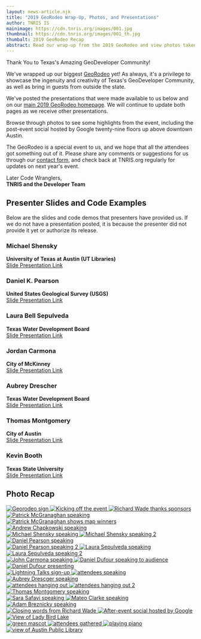 ```yaml
---
layout: news-article.njk
title: "2019 GeoRodeo Wrap-Up, Photos, and Presentations"
author: TNRIS IS
mainimage: https://cdn.tnris.org/images/001.jpg
thumbnail: https://cdn.tnris.org/images/001_th.jpg
thumbalt: 2019 GeoRodeo Recap
abstract: Read our wrap-up from the 2019 GeoRodeo and view photos taken at the event.
---
```


<p class="lead">Thank You to Texas's Amazing GeoDeveloper Community!</p>

We've wrapped up our biggest <a href="/georodeo">GeoRodeo</a> yet! As always, it's a privilege to showcase the ingenuity and creativity of Texas's GeoDeveloper Community, as well as bring in guests from outside the state.

We've posted the presentations that were made available to us below and on our <a href="/georodeo">main 2019 GeoRodeo homepage</a>. We will continue to update both pages as we receive other presentations.

Browse through photos to see some highlights from the event, including the post-event social hosted by Google twenty-nine floors up above downtown Austin.

The GeoRodeo is a special event to us, and we hope that all the attendees got something out of it. Please share any comments or suggestions for us through our <a href="/contact">contact form</a>, and check back at TNRIS.org regularly for updates on next year's event.

Later Code Wranglers,<br>
**TNRIS and the Developer Team**

## Presenter Slides and Code Examples

Below are the slides and code demos that presenters have provided us. If we do not have a presentation posted, it is because the presenter did not provide it yet or authorize its release.

<div class="row">
<div class="col-lg-4">
<h3>Michael Shensky</h3>
<strong>University of Texas at Austin (UT Libraries)</strong><br>
<a href="https://speakerdeck.com/texasnaturalresourcesinformationsytem/a-scripted-approach-for-normalizing-geospatial-data-in-a-relational-database-and-assessing-alternative-nosql-database-storage-options"><i class="fa fa-new-window"></i> Slide Presentation Link</a>
</div>

<div class="col-lg-4">
<h3>Daniel K. Pearson</h3>
<strong>United States Geological Survey (USGS)</strong><br>
<a href="https://www.slideshare.net/slideshow/embed_code/key/nSe08kDDJyumHp"><i class="fa fa-new-window"></i> Slide Presentation Link</a>
</div>

<div class="col-lg-4">
<h3>Laura Bell Sepulveda</h3>
<strong>Texas Water Development Board</strong><br>
<a href="https://speakerdeck.com/texasnaturalresourcesinformationsytem/test-before-you-build-how-to-use-prototypes-and-think-aloud-user-testing-to-build-better-products"><i class="fa fa-new-window"></i> Slide Presentation Link</a>
</div>
</div>
<div class="row">

<div class="col-lg-4">
<h3>Jordan Carmona</h3>
<strong>City of McKinney</strong><br>
<a href="https://github.com/FeralCatColonist/GeoRodeo2019"><i class="fa fa-new-window"></i> Slide Presentation Link</a></div>

<div class="col-lg-4">
<h3>Aubrey Drescher</h3>
<strong>Texas Water Development Board</strong><br>
<a href="https://speakerdeck.com/texasnaturalresourcesinformationsytem/transitioning-to-vector-tiles-in-your-web-map"><i class="fa fa-new-window"></i> Slide Presentation Link</a>
</div>

<div class="col-lg-4">
<h3>Thomas Montgomery</h3>
<strong>City of Austin</strong><br>
<a href="https://docs.google.com/presentation/d/1lh1B56gQ195YMc-0RqzVvKpuggQnJQAaVpBHHTIIc3I/edit"><i class="fa fa-new-window"></i> Slide Presentation Link</a>
</div>

</div>
<div class="row">
<div class="col-lg-4">
<h3>Kevin Booth</h3>
<strong>Texas State University</strong><br>
<a href="http://kb.gg/georodeo"><i class="fa fa-new-window"></i> Slide Presentation Link</a>
</div>

</div>

## Photo Recap

<div class="row">
    <a href="https://cdn.tnris.org/images/001.jpg" data-toggle="lightbox" data-gallery="example-gallery" class="col-sm-4" data-title="2019 GeoRodeo Photos" data-footer="Attendees arriving to the GeoRodeo held at the Austin Public Library this year">
        <img class="card card-body img-fluid" src="https://cdn.tnris.org/images/001_th.jpg" alt="Georodeo sign">
    </a>
    <a href="https://cdn.tnris.org/images/002.jpg" data-toggle="lightbox" data-gallery="example-gallery" class="col-sm-4" data-title="2019 GeoRodeo Photos" data-footer="Richard Wade, Deputy Executive Administrator of TNRIS, kicks off the event.">
        <img class="card card-body img-fluid" src="https://cdn.tnris.org/images/002_th.jpg" alt="Kicking off the event">
    </a>
    <a href="https://cdn.tnris.org/images/003.jpg" data-toggle="lightbox" data-gallery="example-gallery" class="col-sm-4" data-title="2019 GeoRodeo Photos" data-footer="Richard Wade Thanks the Sponsors">
        <img class="card card-body img-fluid" src="https://cdn.tnris.org/images/003_th.jpg" alt="Richard Wade thanks sponsors">
    </a>
</div>
<div class="row">
    <a href="https://cdn.tnris.org/images/004.jpg" data-toggle="lightbox" data-gallery="example-gallery" class="col-sm-4" data-title="2019 GeoRodeo Photos" data-footer="Patrick McGranaghan talks about his Reddit Map Forum">
        <img class="card card-body img-fluid" src="https://cdn.tnris.org/images/004_th.jpg" alt="Patrick McGranaghan speaking">
    </a>
    <a href="https://cdn.tnris.org/images/005.jpg" data-toggle="lightbox" data-gallery="example-gallery" class="col-sm-4" data-title="2019 GeoRodeo Photos" data-footer="Patrick McGranaghan shows one of his weekly map winners">
        <img class="card card-body img-fluid" src="https://cdn.tnris.org/images/005_th.jpg" alt="Patrick McGranaghan shows map winners">
    </a>
    <a href="https://cdn.tnris.org/images/006.jpg" data-toggle="lightbox" data-gallery="example-gallery" class="col-sm-4" data-title="2019 GeoRodeo Photos" data-footer="Andrew Chapkowski talks about integrating AI into GeoSpatial Analysis">
        <img class="card card-body img-fluid" src="https://cdn.tnris.org/images/006_th.jpg" alt="Andrew Chapkowski speaking">
    </a>
</div>
<div class="row">
<a href="https://cdn.tnris.org/images/007.jpg" data-toggle="lightbox" data-gallery="example-gallery" class="col-sm-4" data-title="2019 GeoRodeo Photos" data-footer="Michael Shensky from UT Austin's Map Library">
        <img class="card card-body img-fluid" src="https://cdn.tnris.org/images/007_th.jpg" alt="Michael Shensky speaking">
</a>

<a href="https://cdn.tnris.org/images/008.jpg" data-toggle="lightbox" data-gallery="example-gallery" class="col-sm-4" data-title="2019 GeoRodeo Photos" data-footer="Michael Shensky from UT Austin's Map Library">
        <img class="card card-body img-fluid" src="https://cdn.tnris.org/images/008_th.jpg" alt="Michael Shensky speaking 2">
    </a>
<a href="https://cdn.tnris.org/images/009.jpg" data-toggle="lightbox" data-gallery="example-gallery" class="col-sm-4" data-title="2019 GeoRodeo Photos" data-footer="Daniel K. Pearson of the USGS talks about User centered approaches to App design">
    <img class="card card-body img-fluid" src="https://cdn.tnris.org/images/009_th.jpg" alt="Daniel Pearson speaking">
</a>

</div>
<div class="row">
<a href="https://cdn.tnris.org/images/010.jpg" data-toggle="lightbox" data-gallery="example-gallery" class="col-sm-4" data-title="2019 GeoRodeo Photos" data-footer="Daniel K. Pearson of the USGS talks about User centered approaches to App design">
    <img class="card card-body img-fluid" src="https://cdn.tnris.org/images/010_th.jpg" alt="Daniel Pearson speaking 2">
</a>
<a href="https://cdn.tnris.org/images/011.jpg" data-toggle="lightbox" data-gallery="example-gallery" class="col-sm-4" data-title="2019 GeoRodeo Photos" data-footer="Laura Bell Sepulveda of TWDB discusses using design prototypes for user testing">
    <img class="card card-body img-fluid" src="https://cdn.tnris.org/images/011_th.jpg" alt="Laura Sepulveda speaking">
</a>

<a href="https://cdn.tnris.org/images/012.jpg" data-toggle="lightbox" data-gallery="example-gallery" class="col-sm-4" data-title="2019 GeoRodeo Photos" data-footer="Laura Bell Sepulveda of TWDB discusses using design prototypes for user testing">
    <img class="card card-body img-fluid" src="https://cdn.tnris.org/images/012_th.jpg" alt="Laura Sepulveda speaking 2">
</a>

</div>

<div class="row">
<a href="https://cdn.tnris.org/images/013.jpg" data-toggle="lightbox" data-gallery="example-gallery" class="col-sm-4" data-title="2019 GeoRodeo Photos" data-footer="Jordan Carmona from the City of McKinney and his Keyboard handling skills">
    <img class="card card-body img-fluid" src="https://cdn.tnris.org/images/013_th.jpg" alt="John Carmona speaking">
</a>
<a href="https://cdn.tnris.org/images/014.jpg" data-toggle="lightbox" data-gallery="example-gallery" class="col-sm-4" data-title="2019 GeoRodeo Photos" data-footer="Daniel J. Dufour, CEO of GeoSurge, interacts with the audience">
    <img class="card card-body img-fluid" src="https://cdn.tnris.org/images/014_th.jpg" alt="Daniel Dufour speaking to audience">
</a>

<a href="https://cdn.tnris.org/images/015.jpg" data-toggle="lightbox" data-gallery="example-gallery" class="col-sm-4" data-title="2019 GeoRodeo Photos" data-footer="Daniel J. Dufour demos some code">
    <img class="card card-body img-fluid" src="https://cdn.tnris.org/images/015_th.jpg" alt="Daniel Dufour presenting">
</a>

</div>
<div class="row">
<a href="https://cdn.tnris.org/images/016.jpg" data-toggle="lightbox" data-gallery="example-gallery" class="col-sm-4" data-title="2019 GeoRodeo Photos" data-footer="Lightning Talks sign up board">
<img class="card card-body img-fluid" src="https://cdn.tnris.org/images/016_th.jpg" alt="Lightning Talks sign-up">
</a>

<a href="https://cdn.tnris.org/images/017.jpg" data-toggle="lightbox" data-gallery="example-gallery" class="col-sm-4" data-title="2019 GeoRodeo Photos" data-footer="">
    <img class="card card-body img-fluid" src="https://cdn.tnris.org/images/017_th.jpg" alt="attendees speaking">
</a>

<a href="https://cdn.tnris.org/images/018.jpg" data-toggle="lightbox" data-gallery="example-gallery" class="col-sm-4" data-title="2019 GeoRodeo Photos" data-footer="Aubrey Drescher of the TWDB discusses transitioning vector tiles to your web map">
    <img class="card card-body img-fluid" src="https://cdn.tnris.org/images/018_th.jpg" alt="Aubrey Drescger speaking">
</a>

</div>

<div class="row">

<a href="https://cdn.tnris.org/images/019.jpg" data-toggle="lightbox" data-gallery="example-gallery" class="col-sm-4" data-title="2019 GeoRodeo Photos" data-footer="">
    <img class="card card-body img-fluid" src="https://cdn.tnris.org/images/019_th.jpg" alt="attendees hanging out">
</a>

<a href="https://cdn.tnris.org/images/020.jpg" data-toggle="lightbox" data-gallery="example-gallery" class="col-sm-4" data-title="2019 GeoRodeo Photos" data-footer="">
    <img class="card card-body img-fluid" src="https://cdn.tnris.org/images/020_th.jpg" alt="attendees hanging out 2">
</a>

<a href="https://cdn.tnris.org/images/021.jpg" data-toggle="lightbox" data-gallery="example-gallery" class="col-sm-4" data-title="2019 GeoRodeo Photos" data-footer="Thomas Montgomery from the City of Austin discusses how they used GIS to improve Austin's waste management Smart Fleet">
    <img class="card card-body img-fluid" src="https://cdn.tnris.org/images/021_th.jpg" alt="Thomas Montgomery speaking">
</a>

</div>

<div class="row">

<a href="https://cdn.tnris.org/images/022.jpg" data-toggle="lightbox" data-gallery="example-gallery" class="col-sm-4" data-title="2019 GeoRodeo Photos" data-footer="Sara Safavi from Planet summons GIS sorcery in her lightning talk">
    <img class="card card-body img-fluid" src="https://cdn.tnris.org/images/022_th.jpg" alt="Sara Safavi speaking">
</a>
<a href="https://cdn.tnris.org/images/023.jpg" data-toggle="lightbox" data-gallery="example-gallery" class="col-sm-4" data-title="2019 GeoRodeo Photos" data-footer="Mateo Clarke with the City of Austin shows Analysis of dockless vehicles in his Lightning Talk">
    <img class="card card-body img-fluid" src="https://cdn.tnris.org/images/023_th.jpg" alt="Mateo Clarke speaking">
</a>
<a href="https://cdn.tnris.org/images/024.jpg" data-toggle="lightbox" data-gallery="example-gallery" class="col-sm-4" data-title="2019 GeoRodeo Photos" data-footer="Adam Breznicky of TNRIS plugs the TNRIS DataHub">
    <img class="card card-body img-fluid" src="https://cdn.tnris.org/images/024_th.jpg" alt="Adam Breznicky speaking">
</a>

</div>

<div class="row">

<a href="https://cdn.tnris.org/images/025.jpg" data-toggle="lightbox" data-gallery="example-gallery" class="col-sm-4" data-title="2019 GeoRodeo Photos" data-footer="Richard Wade closes out the presentations">
    <img class="card card-body img-fluid" src="https://cdn.tnris.org/images/025_th.jpg" alt="Closing words from Richard Wade">
</a>
<a href="https://cdn.tnris.org/images/026.jpg" data-toggle="lightbox" data-gallery="example-gallery" class="col-sm-4" data-title="2019 GeoRodeo Photos" data-footer="Google hosts the after-event social">
    <img class="card card-body img-fluid" src="https://cdn.tnris.org/images/026_th.jpg" alt="After-event social hosted by Google">
</a>
<a href="https://cdn.tnris.org/images/027.jpg" data-toggle="lightbox" data-gallery="example-gallery" class="col-sm-4" data-title="2019 GeoRodeo Photos" data-footer="The view from the top, overlooking Lady Bird Lake">
    <img class="card card-body img-fluid" src="https://cdn.tnris.org/images/027_th.jpg" alt="View of Lady Bird Lake">
</a>

</div>

<div class="row">

<a href="https://cdn.tnris.org/images/028.jpg" data-toggle="lightbox" data-gallery="example-gallery" class="col-sm-4" data-title="2019 GeoRodeo Photos" data-footer="">
    <img class="card card-body img-fluid" src="https://cdn.tnris.org/images/028_th.jpg" alt="green mascot">
</a>
<a href="https://cdn.tnris.org/images/029.jpg" data-toggle="lightbox" data-gallery="example-gallery" class="col-sm-4" data-title="2019 GeoRodeo Photos" data-footer="">
    <img class="card card-body img-fluid" src="https://cdn.tnris.org/images/029_th.jpg" alt="attendees gathered">
</a>
<a href="https://cdn.tnris.org/images/030.jpg" data-toggle="lightbox" data-gallery="example-gallery" class="col-sm-4" data-title="2019 GeoRodeo Photos" data-footer="">
    <img class="card card-body img-fluid" src="https://cdn.tnris.org/images/030_th.jpg" alt="playing piano"> 
</a>

</div>

<div class="row">

<a href="https://cdn.tnris.org/images/031.jpg" data-toggle="lightbox" data-gallery="example-gallery" class="col-sm-4" data-title="2019 GeoRodeo Photos" data-footer="A view of this year's venue, the Austin Public Libary, from 29 floors up">
    <img class="card card-body img-fluid" src="https://cdn.tnris.org/images/031_th.jpg" alt="view of Austin Public Library">
</a>
</div>
